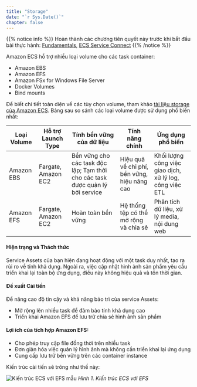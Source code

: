 ```yaml
---
title: "Storage"
date: "`r Sys.Date()`"
chapter: false
---
```


{{% notice info %}}
Hoàn thành các chương tiên quyết này trước khi bắt đầu bài thực hành: [Fundamentals](https://aws-fcj-ecs-workshop.github.io/Amazon-ECS-Immersion-Day/fundamentals/), [ECS Service Connect](https://aws-fcj-ecs-workshop.github.io/Amazon-ECS-Immersion-Day/networking/3-service-connect/)
{{% /notice %}}

Amazon ECS hỗ trợ nhiều loại volume cho các task container:

*   Amazon EBS
*   Amazon EFS  
*   Amazon FSx for Windows File Server
*   Docker Volumes
*   Bind mounts

Để biết chi tiết toàn diện về các tùy chọn volume, tham khảo [tài liệu storage của Amazon ECS](https://docs.aws.amazon.com/AmazonECS/latest/developerguide/using_data_volumes.html). Bảng sau so sánh các loại volume được sử dụng phổ biến nhất:

| Loại Volume | Hỗ trợ Launch Type | Tính bền vững của dữ liệu | Tính năng chính | Ứng dụng phổ biến |
|--------------|---------------------------|----------------------------------------------------------------------------|--------------------------------------------|-------------------------------------------------|
| Amazon EBS | Fargate, Amazon EC2 | Bền vững cho các task độc lập; Tạm thời cho các task được quản lý bởi service | Hiệu quả về chi phí, bền vững, hiệu năng cao | Khối lượng công việc giao dịch, xử lý log, công việc ETL |
| Amazon EFS | Fargate, Amazon EC2 | Hoàn toàn bền vững | Hệ thống tệp có thể mở rộng và chia sẻ | Phân tích dữ liệu, xử lý media, nội dung web |

#### Hiện trạng và Thách thức

Service Assets của bạn hiện đang hoạt động với một task duy nhất, tạo ra rủi ro về tính khả dụng. Ngoài ra, việc cập nhật hình ảnh sản phẩm yêu cầu triển khai lại toàn bộ ứng dụng, điều này không hiệu quả và tốn thời gian.

#### Đề xuất Cải tiến

Để nâng cao độ tin cậy và khả năng bảo trì của service Assets:

*   Mở rộng lên nhiều task để đảm bảo tính khả dụng cao
*   Triển khai Amazon EFS để lưu trữ chia sẻ hình ảnh sản phẩm

#### Lợi ích của tích hợp Amazon EFS:

*   Cho phép truy cập file đồng thời trên nhiều task
*   Đơn giản hóa việc quản lý hình ảnh mà không cần triển khai lại ứng dụng
*   Cung cấp lưu trữ bền vững trên các container instance

Kiến trúc cải tiến sẽ trông như thế này:

![Kiến trúc ECS với EFS mẫu](/images/image.png)
*Hình 1. Kiến trúc ECS với EFS*